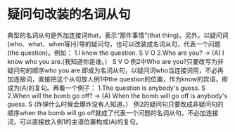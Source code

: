 # 疑问句改装的名词从句

典型的名词从句是外加连接词that，表示“那件事情”(that thing)。另外，以疑问词(who、what、when等)引导的疑问句，也可以改装成名词从句，代表一个问题(the question)。例如：
1.I know the question.
S V O
2.Who are you?
→ (A) I know who you are.(我知道你是谁。）
S V O
例2中Who are you?只要改写为非疑问句的顺序who you are 即成为名词从句，以疑问词who当连接词用，不必再加连接词，直接把这个从句放人例1中the question的位置，作为know的宾语，即成为(A)的复句。再看一个例子：
1.The question is anybody's guess.
S
2.When will the bomb go off?
→ (A) When the bomb will go off is anybody's guess.
S
(炸弹什么时候会爆炸没有人知道。）
例2的疑问句只要改成非疑问句的顺序when the bomb will go off就成了代表一个问题的名词从句，不必加连接词，可以直接放入例1的主语位置构成(A)的复句。